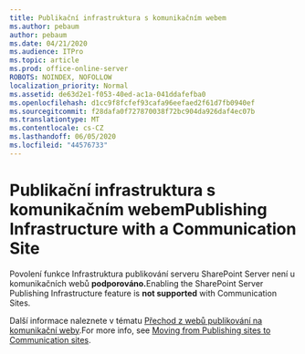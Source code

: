 ```yaml
---
title: Publikační infrastruktura s komunikačním webem
ms.author: pebaum
author: pebaum
ms.date: 04/21/2020
ms.audience: ITPro
ms.topic: article
ms.prod: office-online-server
ROBOTS: NOINDEX, NOFOLLOW
localization_priority: Normal
ms.assetid: de63d2e1-f053-40ed-ac1a-041ddafefba0
ms.openlocfilehash: d1cc9f8fcfef93cafa96eefaed2f61d7fb0940ef
ms.sourcegitcommit: f28dafa0f727870038f72bc904da926daf4ec07b
ms.translationtype: MT
ms.contentlocale: cs-CZ
ms.lasthandoff: 06/05/2020
ms.locfileid: "44576733"
---
```

# <a name="publishing-infrastructure-with-a-communication-site"></a><span data-ttu-id="de498-102">Publikační infrastruktura s komunikačním webem</span><span class="sxs-lookup"><span data-stu-id="de498-102">Publishing Infrastructure with a Communication Site</span></span>


<span data-ttu-id="de498-103">Povolení funkce Infrastruktura publikování serveru SharePoint Server není u komunikačních webů **podporováno.**</span><span class="sxs-lookup"><span data-stu-id="de498-103">Enabling the SharePoint Server Publishing Infrastructure feature is **not supported** with Communication Sites.</span></span> 
  
<span data-ttu-id="de498-104">Další informace naleznete v tématu [Přechod z webů publikování na komunikační weby](https://docs.microsoft.com/sharepoint/publishing-sites-classic-to-modern-experience).</span><span class="sxs-lookup"><span data-stu-id="de498-104">For more info, see [Moving from Publishing sites to Communication sites](https://docs.microsoft.com/sharepoint/publishing-sites-classic-to-modern-experience).</span></span> 
  

